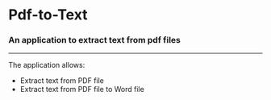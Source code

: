 # Pdf-to-Text
### An application to extract text from pdf files
---
The application allows:
* Extract text from PDF file
* Extract text from PDF file to Word file
